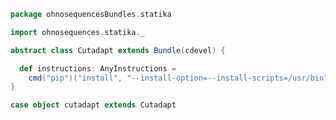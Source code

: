 
```scala
package ohnosequencesBundles.statika

import ohnosequences.statika._

abstract class Cutadapt extends Bundle(cdevel) {

  def instructions: AnyInstructions =
    cmd("pip")("install", "--install-option=--install-scripts=/usr/bin", "cutadapt")
}

case object cutadapt extends Cutadapt

```




[main/scala/cutadapt.scala]: cutadapt.scala.md
